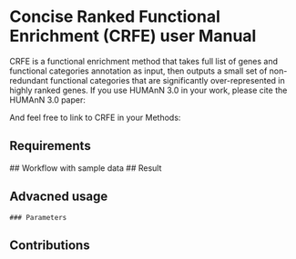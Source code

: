 # Concise Ranked Functional Enrichment (CRFE) user Manual
CRFE is a functional enrichment method that takes full list of genes and functional categories annotation as input, then outputs a small set of non-redundant functional categories that are significantly over-represented in highly ranked genes.
If you use HUMAnN 3.0 in your work, please cite the HUMAnN 3.0 paper: <insert bioarxiv link>

And feel free to link to CRFE in your Methods: <insert git link>

## Requirements
  <list package versions>
## Workflow with sample data
## Result
    
## Advacned usage
    ### Parameters
    
## Contributions
